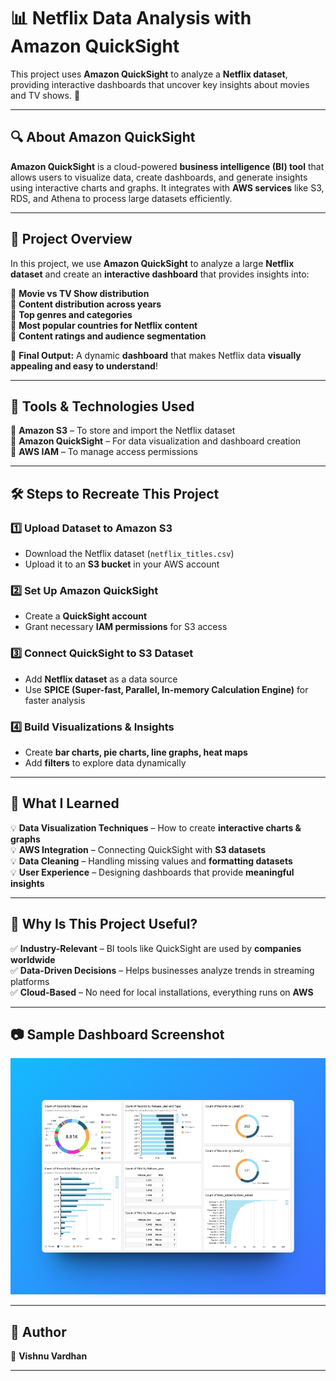 # 📊 Netflix Data Analysis with Amazon QuickSight  

This project uses **Amazon QuickSight** to analyze a **Netflix dataset**, providing interactive dashboards that uncover key insights about movies and TV shows. 🚀  

---

## 🔍 About Amazon QuickSight  
**Amazon QuickSight** is a cloud-powered **business intelligence (BI) tool** that allows users to visualize data, create dashboards, and generate insights using interactive charts and graphs. It integrates with **AWS services** like S3, RDS, and Athena to process large datasets efficiently.  

---

## 🎯 Project Overview  

In this project, we use **Amazon QuickSight** to analyze a large **Netflix dataset** and create an **interactive dashboard** that provides insights into:  

📌 **Movie vs TV Show distribution**  
📌 **Content distribution across years**  
📌 **Top genres and categories**  
📌 **Most popular countries for Netflix content**  
📌 **Content ratings and audience segmentation**  

🚀 **Final Output:** A dynamic **dashboard** that makes Netflix data **visually appealing and easy to understand**!  

---

## 🔧 Tools & Technologies Used  
🔹 **Amazon S3** – To store and import the Netflix dataset  
🔹 **Amazon QuickSight** – For data visualization and dashboard creation  
🔹 **AWS IAM** – To manage access permissions  

---

## 🛠️ Steps to Recreate This Project  

### 1️⃣ Upload Dataset to Amazon S3  
- Download the Netflix dataset (`netflix_titles.csv`)  
- Upload it to an **S3 bucket** in your AWS account  

### 2️⃣ Set Up Amazon QuickSight  
- Create a **QuickSight account**  
- Grant necessary **IAM permissions** for S3 access  

### 3️⃣ Connect QuickSight to S3 Dataset  
- Add **Netflix dataset** as a data source  
- Use **SPICE (Super-fast, Parallel, In-memory Calculation Engine)** for faster analysis  

### 4️⃣ Build Visualizations & Insights  
- Create **bar charts, pie charts, line graphs, heat maps**  
- Add **filters** to explore data dynamically  

---

## 📝 What I Learned  

💡 **Data Visualization Techniques** – How to create **interactive charts & graphs**  
💡 **AWS Integration** – Connecting QuickSight with **S3 datasets**  
💡 **Data Cleaning** – Handling missing values and **formatting datasets**  
💡 **User Experience** – Designing dashboards that provide **meaningful insights**  

---

## 🤔 Why Is This Project Useful?   
✅ **Industry-Relevant** – BI tools like QuickSight are used by **companies worldwide**  
✅ **Data-Driven Decisions** – Helps businesses analyze trends in streaming platforms  
✅ **Cloud-Based** – No need for local installations, everything runs on **AWS**  

---

## 📷 Sample Dashboard Screenshot  

![Netflix Dashboard](datavisualizationImage.png)  


---

## 📌 Author  
👤 **Vishnu Vardhan**   

---


